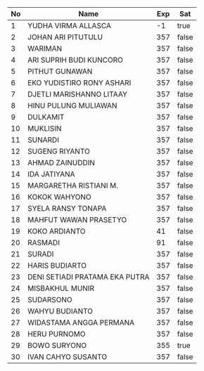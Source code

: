 | No | Name | Exp | Sat |
|-----|-----|-----|-----|
| 1 | YUDHA VIRMA ALLASCA | -1 | true |
| 2 | JOHAN ARI PITUTULU | 357 | false |
| 3 | WARIMAN | 357 | false |
| 4 | ARI SUPRIH BUDI KUNCORO | 357 | false |
| 5 | PITHUT GUNAWAN | 357 | false |
| 6 | EKO YUDISTIRO RONY ASHARI | 357 | false |
| 7 | DJETLI MARISHANNO LITAAY | 357 | false |
| 8 | HINU PULUNG MULIAWAN | 357 | false |
| 9 | DULKAMIT | 357 | false |
| 10 | MUKLISIN | 357 | false |
| 11 | SUNARDI | 357 | false |
| 12 | SUGENG RIYANTO | 357 | false |
| 13 | AHMAD ZAINUDDIN | 357 | false |
| 14 | IDA JATIYANA | 357 | false |
| 15 | MARGARETHA RISTIANI M. | 357 | false |
| 16 | KOKOK WAHYONO | 357 | false |
| 17 | SYELA RANSY TONAPA | 357 | false |
| 18 | MAHFUT WAWAN PRASETYO | 357 | false |
| 19 | KOKO ARDIANTO | 41 | false |
| 20 | RASMADI | 91 | false |
| 21 | SURADI | 357 | false |
| 22 | HARIS BUDIARTO | 357 | false |
| 23 | DENI SETIADI PRATAMA EKA PUTRA | 357 | false |
| 24 | MISBAKHUL MUNIR | 357 | false |
| 25 | SUDARSONO | 357 | false |
| 26 | WAHYU BUDIANTO | 357 | false |
| 27 | WIDASTAMA ANGGA PERMANA | 357 | false |
| 28 | HERU PURNOMO | 357 | false |
| 29 | BOWO SURYONO | 355 | true |
| 30 | IVAN CAHYO SUSANTO | 357 | false |
